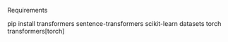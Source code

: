 Requirements

pip install transformers sentence-transformers scikit-learn datasets torch transformers[torch]
